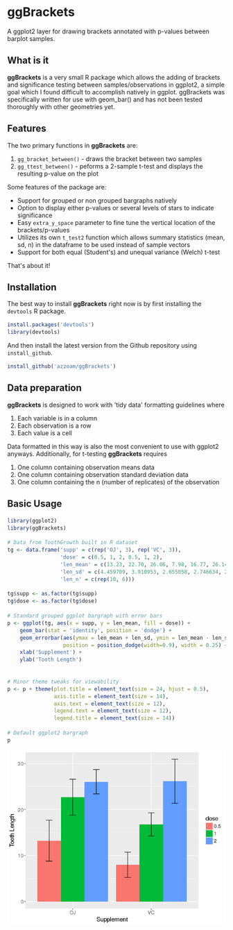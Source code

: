 # ggBrackets
A ggplot2 layer for drawing brackets annotated with p-values between barplot samples.

## What is it

**ggBrackets** is a very small R package which allows the adding of
brackets and significance testing between samples/observations in
ggplot2, a simple goal which I found difficult to accomplish natively
in ggplot.  ggBrackets was specifically written for use with geom_bar()
and has not been tested thoroughly with other geometries yet.  

## Features

The two primary functions in **ggBrackets** are:

1. `gg_bracket_between()` - draws the bracket between two samples  
2. `gg_ttest_between()` - peforms a 2-sample t-test and displays the
resulting p-value on the plot

Some features of the package are:

- Support for grouped or non grouped bargraphs natively  
- Option to display either p-values or several levels of stars
to indicate significance  
- Easy `extra_y_space` parameter to fine tune the vertical location of
the brackets/p-values  
- Utilizes its own `t_test2` function which allows summary statistics
(mean, sd, n) in the dataframe to be used instead of sample vectors  
- Support for both equal (Student's) and unequal variance (Welch) t-test  

That's about it!

## Installation

The best way to install **ggBrackets** right now is by first installing
the `devtools` R package.

```r
install.packages('devtools')
library(devtools)
```

And then install the latest version from the Github repository using
`install_github`.

```r
install_github('azzoam/ggBrackets')
```

## Data preparation

**ggBrackets** is designed to work with 'tidy data' formatting guidelines
where

1. Each variable is in a column  
2. Each observation is a row  
3. Each value is a cell

Data formatted in this way is also the most convenient to use with 
ggplot2 anyways.  Additionally, for t-testing **ggBrackets** requires

1. One column containing observation means data  
2. One column containing observation standard deviation data  
3. One column containing the n (number of replicates) of the observation

## Basic Usage

```r
library(ggplot2)
library(ggBrackets)

# Data from ToothGrowth built in R dataset
tg <- data.frame('supp' = c(rep('OJ', 3), rep('VC', 3)),
                 'dose' = c(0.5, 1, 2, 0.5, 1, 2),
                 'len_mean' = c(13.23, 22.70, 26.06, 7.98, 16.77, 26.14),
                 'len_sd' = c(4.459709, 3.910953, 2.655058, 2.746634, 2.515309, 4.797731),
                 'len_n' = c(rep(10, 6)))

tg$supp <- as.factor(tg$supp)
tg$dose <- as.factor(tg$dose)

# Standard grouped ggplot bargraph with error bars
p <- ggplot(tg, aes(x = supp, y = len_mean, fill = dose)) +
    geom_bar(stat = 'identity', position = 'dodge') +
    geom_errorbar(aes(ymax = len_mean + len_sd, ymin = len_mean - len_sd),
                  position = position_dodge(width=0.9), width = 0.25) +
    xlab('Supplement') +
    ylab('Tooth Length')


# Minor theme tweaks for viewability 
p <- p + theme(plot.title = element_text(size = 24, hjust = 0.5),
               axis.title = element_text(size = 14),
               axis.text = element_text(size = 12),
               legend.text = element_text(size = 12),
               legend.title = element_text(size = 14))

# Default ggplot2 bargraph
p

```

![Default graph](img/Rplot1.png)
